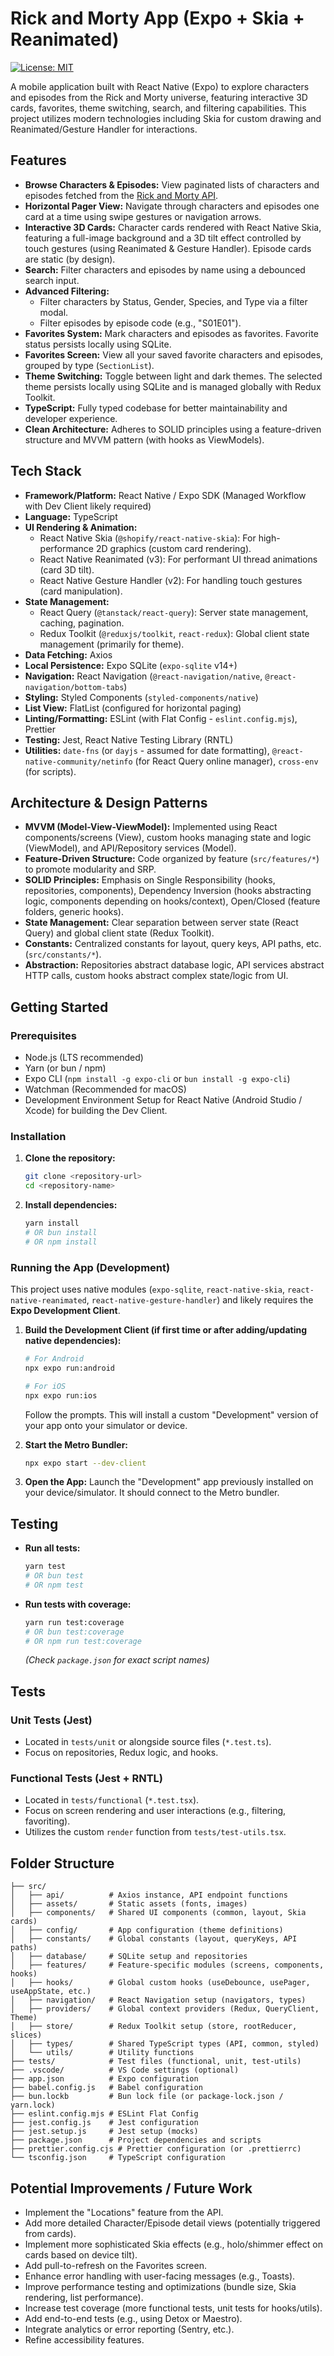 # Rick and Morty App (Expo + Skia + Reanimated)

[![License: MIT](https://img.shields.io/badge/License-MIT-yellow.svg)](https://opensource.org/licenses/MIT)

A mobile application built with React Native (Expo) to explore characters and episodes from the Rick and Morty universe, featuring interactive 3D cards, favorites, theme switching, search, and filtering capabilities. This project utilizes modern technologies including Skia for custom drawing and Reanimated/Gesture Handler for interactions.

## Features

* **Browse Characters & Episodes:** View paginated lists of characters and episodes fetched from the [Rick and Morty API](https://rickandmortyapi.com/).
* **Horizontal Pager View:** Navigate through characters and episodes one card at a time using swipe gestures or navigation arrows.
* **Interactive 3D Cards:** Character cards rendered with React Native Skia, featuring a full-image background and a 3D tilt effect controlled by touch gestures (using Reanimated & Gesture Handler). Episode cards are static (by design).
* **Search:** Filter characters and episodes by name using a debounced search input.
* **Advanced Filtering:**
    * Filter characters by Status, Gender, Species, and Type via a filter modal.
    * Filter episodes by episode code (e.g., "S01E01").
* **Favorites System:** Mark characters and episodes as favorites. Favorite status persists locally using SQLite.
* **Favorites Screen:** View all your saved favorite characters and episodes, grouped by type (`SectionList`).
* **Theme Switching:** Toggle between light and dark themes. The selected theme persists locally using SQLite and is managed globally with Redux Toolkit.
* **TypeScript:** Fully typed codebase for better maintainability and developer experience.
* **Clean Architecture:** Adheres to SOLID principles using a feature-driven structure and MVVM pattern (with hooks as ViewModels).

## Tech Stack

* **Framework/Platform:** React Native / Expo SDK (Managed Workflow with Dev Client likely required)
* **Language:** TypeScript
* **UI Rendering & Animation:**
    * React Native Skia (`@shopify/react-native-skia`): For high-performance 2D graphics (custom card rendering).
    * React Native Reanimated (v3): For performant UI thread animations (card 3D tilt).
    * React Native Gesture Handler (v2): For handling touch gestures (card manipulation).
* **State Management:**
    * React Query (`@tanstack/react-query`): Server state management, caching, pagination.
    * Redux Toolkit (`@reduxjs/toolkit`, `react-redux`): Global client state management (primarily for theme).
* **Data Fetching:** Axios
* **Local Persistence:** Expo SQLite (`expo-sqlite` v14+)
* **Navigation:** React Navigation (`@react-navigation/native`, `@react-navigation/bottom-tabs`)
* **Styling:** Styled Components (`styled-components/native`)
* **List View:** FlatList (configured for horizontal paging)
* **Linting/Formatting:** ESLint (with Flat Config - `eslint.config.mjs`), Prettier
* **Testing:** Jest, React Native Testing Library (RNTL)
* **Utilities:** `date-fns` (or `dayjs` - assumed for date formatting), `@react-native-community/netinfo` (for React Query online manager), `cross-env` (for scripts).

## Architecture & Design Patterns

* **MVVM (Model-View-ViewModel):** Implemented using React components/screens (View), custom hooks managing state and logic (ViewModel), and API/Repository services (Model).
* **Feature-Driven Structure:** Code organized by feature (`src/features/*`) to promote modularity and SRP.
* **SOLID Principles:** Emphasis on Single Responsibility (hooks, repositories, components), Dependency Inversion (hooks abstracting logic, components depending on hooks/context), Open/Closed (feature folders, generic hooks).
* **State Management:** Clear separation between server state (React Query) and global client state (Redux Toolkit).
* **Constants:** Centralized constants for layout, query keys, API paths, etc. (`src/constants/*`).
* **Abstraction:** Repositories abstract database logic, API services abstract HTTP calls, custom hooks abstract complex state/logic from UI.

## Getting Started

### Prerequisites

* Node.js (LTS recommended)
* Yarn (or bun / npm)
* Expo CLI (`npm install -g expo-cli` or `bun install -g expo-cli`)
* Watchman (Recommended for macOS)
* Development Environment Setup for React Native (Android Studio / Xcode) for building the Dev Client.

### Installation

1.  **Clone the repository:**
    ```bash
    git clone <repository-url>
    cd <repository-name>
    ```
2.  **Install dependencies:**
    ```bash
    yarn install
    # OR bun install
    # OR npm install
    ```

### Running the App (Development)

This project uses native modules (`expo-sqlite`, `react-native-skia`, `react-native-reanimated`, `react-native-gesture-handler`) and likely requires the **Expo Development Client**.

1.  **Build the Development Client (if first time or after adding/updating native dependencies):**
    ```bash
    # For Android
    npx expo run:android

    # For iOS
    npx expo run:ios
    ```
    Follow the prompts. This will install a custom "Development" version of your app onto your simulator or device.

2.  **Start the Metro Bundler:**
    ```bash
    npx expo start --dev-client
    ```

3.  **Open the App:** Launch the "Development" app previously installed on your device/simulator. It should connect to the Metro bundler.

## Testing

* **Run all tests:**
    ```bash
    yarn test
    # OR bun test
    # OR npm test
    ```
* **Run tests with coverage:**
    ```bash
    yarn run test:coverage
    # OR bun test:coverage
    # OR npm run test:coverage
    ```
    *(Check `package.json` for exact script names)*

## Tests

### Unit Tests (Jest)
* Located in `tests/unit` or alongside source files (`*.test.ts`).
* Focus on repositories, Redux logic, and hooks.

### Functional Tests (Jest + RNTL)
* Located in `tests/functional` (`*.test.tsx`).
* Focus on screen rendering and user interactions (e.g., filtering, favoriting).
* Utilizes the custom `render` function from `tests/test-utils.tsx`.

## Folder Structure

```
├── src/
│   ├── api/          # Axios instance, API endpoint functions
│   ├── assets/       # Static assets (fonts, images)
│   ├── components/   # Shared UI components (common, layout, Skia cards)
│   ├── config/       # App configuration (theme definitions)
│   ├── constants/    # Global constants (layout, queryKeys, API paths)
│   ├── database/     # SQLite setup and repositories
│   ├── features/     # Feature-specific modules (screens, components, hooks)
│   ├── hooks/        # Global custom hooks (useDebounce, usePager, useAppState, etc.)
│   ├── navigation/   # React Navigation setup (navigators, types)
│   ├── providers/    # Global context providers (Redux, QueryClient, Theme)
│   ├── store/        # Redux Toolkit setup (store, rootReducer, slices)
│   ├── types/        # Shared TypeScript types (API, common, styled)
│   └── utils/        # Utility functions
├── tests/            # Test files (functional, unit, test-utils)
├── .vscode/          # VS Code settings (optional)
├── app.json          # Expo configuration
├── babel.config.js   # Babel configuration
├── bun.lockb         # Bun lock file (or package-lock.json / yarn.lock)
├── eslint.config.mjs # ESLint Flat Config
├── jest.config.js    # Jest configuration
├── jest.setup.js     # Jest setup (mocks)
├── package.json      # Project dependencies and scripts
├── prettier.config.cjs # Prettier configuration (or .prettierrc)
└── tsconfig.json     # TypeScript configuration
```


## Potential Improvements / Future Work

* Implement the "Locations" feature from the API.
* Add more detailed Character/Episode detail views (potentially triggered from cards).
* Implement more sophisticated Skia effects (e.g., holo/shimmer effect on cards based on device tilt).
* Add pull-to-refresh on the Favorites screen.
* Enhance error handling with user-facing messages (e.g., Toasts).
* Improve performance testing and optimizations (bundle size, Skia rendering, list performance).
* Increase test coverage (more functional tests, unit tests for hooks/utils).
* Add end-to-end tests (e.g., using Detox or Maestro).
* Integrate analytics or error reporting (Sentry, etc.).
* Refine accessibility features.